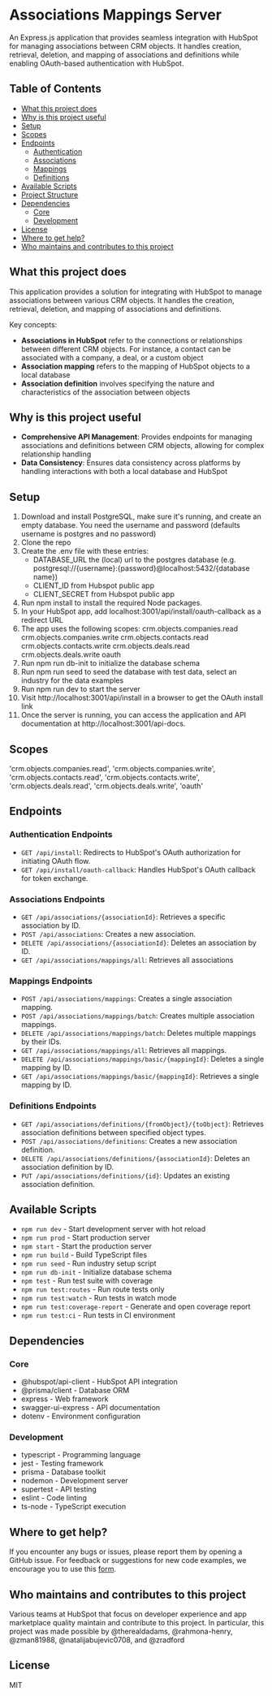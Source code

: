 # Associations Mappings Server

An Express.js application that provides seamless integration with HubSpot for managing associations between CRM objects. It handles creation, retrieval, deletion, and mapping of associations and definitions while enabling OAuth-based authentication with HubSpot.

## Table of Contents
- [What this project does](#what-this-project-does)
- [Why is this project useful](#why-is-this-project-useful)
- [Setup](#setup)
- [Scopes](#scopes)
- [Endpoints](#endpoints)
  - [Authentication](#authentication)
  - [Associations](#associations)
  - [Mappings](#mappings)
  - [Definitions](#definitions)
- [Available Scripts](#available-scripts)
- [Project Structure](#project-structure)
- [Dependencies](#dependencies)
  - [Core](#core)
  - [Development](#development)
- [License](#license)
- [Where to get help?](#where-to-get-help)
- [Who maintains and contributes to this project](#who-maintains-and-contributes-to-this-project)

## What this project does

This application provides a solution for integrating with HubSpot to manage associations between various CRM objects. It handles the creation, retrieval, deletion, and mapping of associations and definitions.

Key concepts:
- **Associations in HubSpot** refer to the connections or relationships between different CRM objects. For instance, a contact can be associated with a company, a deal, or a custom object
- **Association mapping** refers to the mapping of HubSpot objects to a local database
- **Association definition** involves specifying the nature and characteristics of the association between objects

## Why is this project useful

- **Comprehensive API Management**: Provides endpoints for managing associations and definitions between CRM objects, allowing for complex relationship handling
- **Data Consistency**: Ensures data consistency across platforms by handling interactions with both a local database and HubSpot

## Setup

1. Download and install PostgreSQL, make sure it's running, and create an empty database. You need the username and password (defaults username is postgres and no password)
2. Clone the repo
3. Create the .env file with these entries:
   - DATABASE_URL the (local) url to the postgres database (e.g. postgresql://{username}:{password}@localhost:5432/{database name})
   - CLIENT_ID from Hubspot public app
   - CLIENT_SECRET from Hubspot public app
4. Run npm install to install the required Node packages.
5. In your HubSpot app, add localhost:3001/api/install/oauth-callback as a redirect URL
6. The app uses the following scopes: crm.objects.companies.read crm.objects.companies.write crm.objects.contacts.read crm.objects.contacts.write crm.objects.deals.read crm.objects.deals.write oauth
7. Run npm run db-init to initialize the database schema
8. Run npm run seed to seed the database with test data, select an industry for the data examples
9. Run npm run dev to start the server
10. Visit http://localhost:3001/api/install in a browser to get the OAuth install link
11. Once the server is running, you can access the application and API documentation at http://localhost:3001/api-docs.

## Scopes

'crm.objects.companies.read',
'crm.objects.companies.write',
'crm.objects.contacts.read',
'crm.objects.contacts.write',
'crm.objects.deals.read',
'crm.objects.deals.write',
'oauth'


## Endpoints

### Authentication Endpoints
- `GET /api/install`: Redirects to HubSpot's OAuth authorization for initiating OAuth flow.
- `GET /api/install/oauth-callback`: Handles HubSpot's OAuth callback for token exchange.

### Associations Endpoints
- `GET /api/associations/{associationId}`: Retrieves a specific association by ID.
- `POST /api/associations`: Creates a new association.
- `DELETE /api/associations/{associationId}`: Deletes an association by ID.
- `GET /api/associations/mappings/all`: Retrieves all associations

### Mappings Endpoints
- `POST /api/associations/mappings`: Creates a single association mapping.
- `POST /api/associations/mappings/batch`: Creates multiple association mappings.
- `DELETE /api/associations/mappings/batch`: Deletes multiple mappings by their IDs.
- `GET /api/associations/mappings/all`: Retrieves all mappings.
- `DELETE /api/associations/mappings/basic/{mappingId}`: Deletes a single mapping by ID.
- `GET /api/associations/mappings/basic/{mappingId}`: Retrieves a single mapping by ID.

### Definitions Endpoints
- `GET /api/associations/definitions/{fromObject}/{toObject}`: Retrieves association definitions between specified object types.
- `POST /api/associations/definitions`: Creates a new association definition.
- `DELETE /api/associations/definitions/{associationId}`: Deletes an association definition by ID.
- `PUT /api/associations/definitions/{id}`: Updates an existing association definition.


## Available Scripts

- `npm run dev` - Start development server with hot reload
- `npm run prod` - Start production server
- `npm start` - Start the production server
- `npm run build` - Build TypeScript files
- `npm run seed` - Run industry setup script
- `npm run db-init` - Initialize database schema
- `npm test` - Run test suite with coverage
- `npm run test:routes` - Run route tests only
- `npm run test:watch` - Run tests in watch mode
- `npm run test:coverage-report` - Generate and open coverage report
- `npm run test:ci` - Run tests in CI environment


## Dependencies

### Core
- @hubspot/api-client - HubSpot API integration
- @prisma/client - Database ORM
- express - Web framework
- swagger-ui-express - API documentation
- dotenv - Environment configuration

### Development
- typescript - Programming language
- jest - Testing framework
- prisma - Database toolkit
- nodemon - Development server
- supertest - API testing
- eslint - Code linting
- ts-node - TypeScript execution


## Where to get help?

If you encounter any bugs or issues, please report them by opening a GitHub issue. For feedback or suggestions for new code examples, we encourage you to use this [form](https://survey.hsforms.com/1RT0f09LSTHuflzNtMbr2jA96it).

## Who maintains and contributes to this project

Various teams at HubSpot that focus on developer experience and app marketplace quality maintain and contribute to this project. In particular, this project was made possible by @therealdadams, @rahmona-henry, @zman81988, @natalijabujevic0708, and @zradford

## License

MIT
